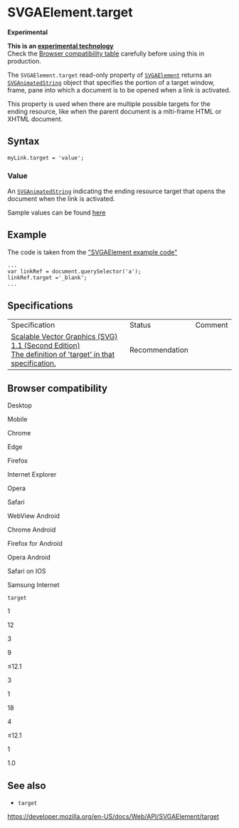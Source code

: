 SVGAElement.target
==================

**Experimental**

**This is an [experimental technology](https://developer.mozilla.org/en-US/docs/MDN/Guidelines/Conventions_definitions#experimental)**  
Check the [Browser compatibility table](#browser_compatibility) carefully before using this in production.

The `SVGAElement.target` read-only property of [`SVGAElement`](../svgaelement) returns an [`SVGAnimatedString`](../svganimatedstring) object that specifies the portion of a target window, frame, pane into which a document is to be opened when a link is activated.

This property is used when there are multiple possible targets for the ending resource, like when the parent document is a mlti-frame HTML or XHTML document.

Syntax
------

    myLink.target = 'value';

### Value

An [`SVGAnimatedString`](../svganimatedstring) indicating the ending resource target that opens the document when the link is activated.

Sample values can be found [here](https://www.w3.org/TR/2011/REC-SVG11-20110816/linking.html#AElementTargetAttribute)

Example
-------

The code is taken from the ["SVGAElement example code"](../svgaelement#example)

    ...
    var linkRef = document.querySelector('a');
    linkRef.target ='_blank';
    ...

Specifications
--------------

<table><tbody><tr class="odd"><td>Specification</td><td>Status</td><td>Comment</td></tr><tr class="even"><td><a href="https://www.w3.org/TR/SVG11/linking.html#InterfaceSVGAElement">Scalable Vector Graphics (SVG) 1.1 (Second Edition)<br />
<span class="small">The definition of 'target' in that specification.</span></a></td><td><span class="spec-rec">Recommendation</span></td><td></td></tr></tbody></table>

Browser compatibility
---------------------

Desktop

Mobile

Chrome

Edge

Firefox

Internet Explorer

Opera

Safari

WebView Android

Chrome Android

Firefox for Android

Opera Android

Safari on IOS

Samsung Internet

`target`

1

12

3

9

≤12.1

3

1

18

4

≤12.1

1

1.0

See also
--------

-   `target`

<a href="https://developer.mozilla.org/en-US/docs/Web/API/SVGAElement/target" class="_attribution-link">https://developer.mozilla.org/en-US/docs/Web/API/SVGAElement/target</a>
